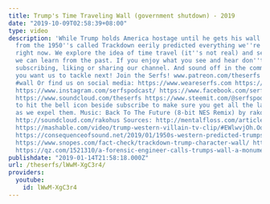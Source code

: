 ```yaml
---
title: Trump's Time Traveling Wall (government shutdown) - 2019
date: "2019-10-09T02:58:39+08:00"
type: video
description: 'While Trump holds America hostage until he gets his wall a TV series
  from the 1950''s called Trackdown eerily predicted everything we''re experiencing
  right now. We explore the idea of time travel (it''s not real) and see what lessons
  we can learn from the past. If you enjoy what you see and hear don''t feel shy about
  subscribing, liking or sharing our channel. And sound off in the comments on what
  you want us to tackle next! Join the Serfs! www.patreon.com/theserfs #trump #daca
  #wall Or find us on social media: https://www.weareserfs.com https://twitter.com/Theserfspodcast
  https://www.instagram.com/serfspodcast/ https://www.facebook.com/serfspodcast https://itunes.apple.com/ca/podcast/the-serfs/id1226102303?mt=2
  https://www.soundcloud.com/theserfs https://www.steemit.com/@serfspodcast/ Be sure
  to hit the bell icon beside subscribe to make sure you get all the latest updates
  as we expel them. Music: Back To The Future (8-bit NES Remix) by rakohus. http://rakohus.bandcamp.com
  http://soundcloud.com/rakohus Sources: http://mentalfloss.com/article/31453/11-time-traveler-urban-legends-pretty-much-debunk-themselves
  https://mashable.com/video/trump-western-villain-tv-clip/#EWlwvjOh.Oql https://en.wikipedia.org/wiki/Trackdown_(TV_series)
  https://consequenceofsound.net/2019/01/1950s-western-predicted-trumps-wall/ https://www.smithsonianmag.com/science-nature/vast-geological-challenges-building-border-wall-180962072/
  https://www.snopes.com/fact-check/trackdown-trump-character-wall/ https://qz.com/1519571/donald-trumps-border-wall-antics-were-pioneered-in-a-1950s-tv-show-trackdown/
  https://qz.com/1521310/a-forensic-engineer-calls-trumps-wall-a-monumental-waste-of-time/'
publishdate: "2019-01-14T21:58:18.000Z"
url: /theserfs/lWwM-XgC3r4/
providers:
  youtube:
    id: lWwM-XgC3r4
---
```

